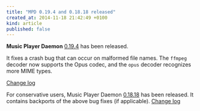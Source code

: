 ```yaml
---
title: "MPD 0.19.4 and 0.18.18 released"
created_at: 2014-11-18 21:42:49 +0100
kind: article
published: false
---
```


**Music Player Daemon** [0.19.4](/download/mpd/0.19/mpd-0.19.4.tar.xz)
has been released.

It fixes a crash bug that can occur on malformed file names.  The
`ffmpeg` decoder now supports the Opus codec, and the `opus` decoder
recognizes more MIME types.

[Change log](http://git.musicpd.org/cgit/master/mpd.git/plain/NEWS?h=v0.19.4)

For conservative users, Music Player Daemon
[0.18.18](/download/mpd/0.18/mpd-0.18.18.tar.xz) has been released.
It contains backports of the above bug fixes (if applicable).
[Change log](http://git.musicpd.org/cgit/master/mpd.git/plain/NEWS?h=v0.18.18)
